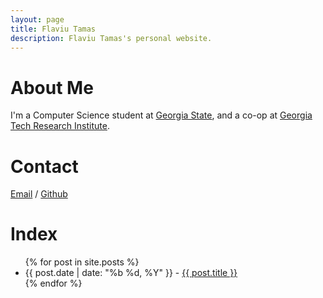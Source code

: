 ```yaml
---
layout: page
title: Flaviu Tamas
description: Flaviu Tamas's personal website.
---
```


# About Me

I'm a Computer Science student at [Georgia State][gsu], and a co-op at [Georgia
Tech Research Institute][gtri].

[micromeritics]: http://www.micromeritics.com/
[gtri]: https://gtri.gatech.edu/
[resume]: https://drive.google.com/open?id=0B1lFilx0211ITmZEa1gyZy1sVjA
[gsu]: http://www.gsu.edu/

# Contact
[Email][] / [Github][]

[Github]: https://github.com/flaviut/
[Email]: mailto:me@flaviutamas.com

# Index
<ul>
{% for post in site.posts %}
  <li>{{ post.date | date: "%b %d, %Y" }} - <a href="{{ post.url }}">{{ post.title }}</a></li>
{% endfor %}
</ul>
